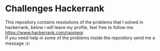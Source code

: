 # Challenges Hackerrank

This repository contains resolutions of the problems that I solved in hackerrank, below i will leave my profile, feel free to follow me.  
https://www.hackerrank.com/raonieqr  
If you need help in some of the problems inside the repository send me a message ✉️
